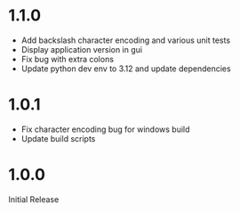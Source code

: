 # 1.1.0

- Add backslash character encoding and various unit tests
- Display application version in gui
- Fix bug with extra colons
- Update python dev env to 3.12 and update dependencies 

# 1.0.1

- Fix character encoding bug for windows build
- Update build scripts

# 1.0.0

Initial Release